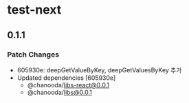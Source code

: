# test-next

## 0.1.1

### Patch Changes

- 605930e: deepGetValueByKey, deepGetValuesByKey 추가
- Updated dependencies [605930e]
  - @chanooda/libs-react@0.0.1
  - @chanooda/libs@0.0.1
